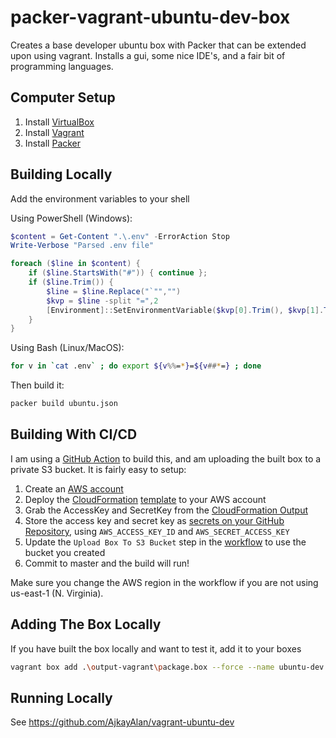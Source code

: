 # packer-vagrant-ubuntu-dev-box

Creates a base developer ubuntu box with Packer that can be extended upon using vagrant. Installs a gui, some nice IDE's, and a fair bit of programming languages.

## Computer Setup

1. Install [VirtualBox](https://www.virtualbox.org/wiki/Downloads)
1. Install [Vagrant](https://www.vagrantup.com/downloads.html)
1. Install [Packer](https://www.packer.io/downloads/)

## Building Locally

Add the environment variables to your shell

Using PowerShell (Windows):
```PowerShell
$content = Get-Content ".\.env" -ErrorAction Stop
Write-Verbose "Parsed .env file"

foreach ($line in $content) {
    if ($line.StartsWith("#")) { continue };
    if ($line.Trim()) {
        $line = $line.Replace("`"","")
        $kvp = $line -split "=",2
        [Environment]::SetEnvironmentVariable($kvp[0].Trim(), $kvp[1].Trim(), "Process") | Out-Null
    }
}
```

Using Bash (Linux/MacOS):
```sh
for v in `cat .env` ; do export ${v%%=*}=${v##*=} ; done
```

Then build it:
```sh
packer build ubuntu.json
```

## Building With CI/CD

I am using a [GitHub Action](https://help.github.com/en/actions) to build this, and am uploading the built box to a private S3 bucket. It is fairly easy to setup:

1. Create an [AWS account](https://aws.amazon.com/premiumsupport/knowledge-center/create-and-activate-aws-account/)
1. Deploy the [CloudFormation](https://aws.amazon.com/cloudformation/) [template](cloudformation/s3-with-iam-user.yaml) to your AWS account
1. Grab the AccessKey and SecretKey from the [CloudFormation Output](https://docs.aws.amazon.com/AWSCloudFormation/latest/UserGuide/outputs-section-structure.html)
1. Store the access key and secret key as [secrets on your GitHub Repository](https://help.github.com/en/actions/configuring-and-managing-workflows/creating-and-storing-encrypted-secrets), using `AWS_ACCESS_KEY_ID` and `AWS_SECRET_ACCESS_KEY`
1. Update the `Upload Box To S3 Bucket` step in the [workflow](.github/workflows/build-boxes.yaml) to use the bucket you created
1. Commit to master and the build will run!

Make sure you change the AWS region in the workflow if you are not using us-east-1 (N. Virginia).

## Adding The Box Locally
If you have built the box locally and want to test it, add it to your boxes

```sh
vagrant box add .\output-vagrant\package.box --force --name ubuntu-dev
```

## Running Locally

See https://github.com/AjkayAlan/vagrant-ubuntu-dev

